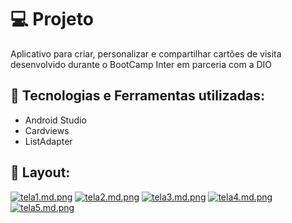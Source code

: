 # :computer: Projeto
Aplicativo para criar, personalizar e compartilhar cartões de visita desenvolvido durante o BootCamp Inter em parceria com a DIO

## :robot: Tecnologias e Ferramentas utilizadas:
- Android Studio
- Cardviews
- ListAdapter

## :rocket: Layout:
[![tela1.md.png](https://gustavosouza.dev.br/images/images/2021/07/08/tela1.md.png)](https://gustavosouza.dev.br/images/image/FHX9)
[![tela2.md.png](https://gustavosouza.dev.br/images/images/2021/07/08/tela2.md.png)](https://gustavosouza.dev.br/images/image/FDjs)
[![tela3.md.png](https://gustavosouza.dev.br/images/images/2021/07/08/tela3.md.png)](https://gustavosouza.dev.br/images/image/FMIX)
[![tela4.md.png](https://gustavosouza.dev.br/images/images/2021/07/08/tela4.md.png)](https://gustavosouza.dev.br/images/image/FjQH)
[![tela5.md.png](https://gustavosouza.dev.br/images/images/2021/07/08/tela5.md.png)](https://gustavosouza.dev.br/images/image/Fs4I)
